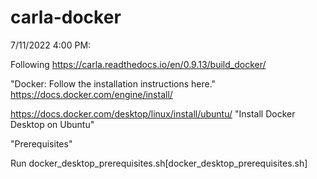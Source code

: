 # carla-docker
7/11/2022 4:00 PM: 

Following https://carla.readthedocs.io/en/0.9.13/build_docker/

"Docker: Follow the installation instructions here." https://docs.docker.com/engine/install/

https://docs.docker.com/desktop/linux/install/ubuntu/ "Install Docker Desktop on Ubuntu"

"Prerequisites"

Run docker_desktop_prerequisites.sh[docker_desktop_prerequisites.sh]